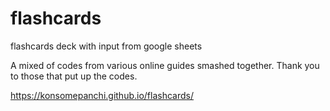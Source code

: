# flashcards
flashcards deck with input from google sheets

A mixed of codes from various online guides smashed together.  Thank you to those that put up the codes.

https://konsomepanchi.github.io/flashcards/
